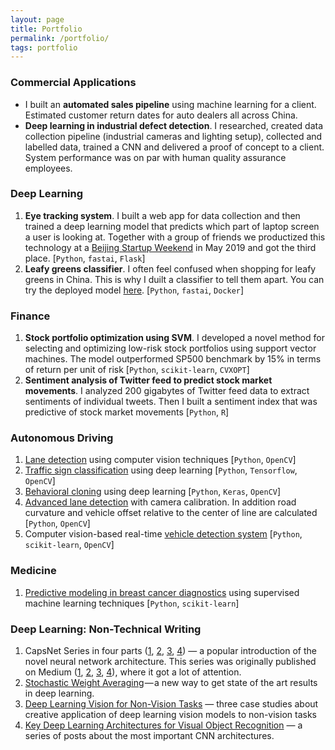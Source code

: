 ```yaml
---
layout: page
title: Portfolio
permalink: /portfolio/
tags: portfolio
---
```


### Commercial Applications

- I built an **automated sales pipeline** using machine learning for a client. Estimated customer return dates for auto dealers all across China.
- **Deep learning in industrial defect detection**. I researched, created data collection pipeline (industrial cameras and lighting setup), collected and labelled data, trained a CNN and delivered a proof of concept to a client. System performance was on par with human quality assurance employees.

### Deep Learning

1. **Eye tracking system**. I built a web app for data collection and then trained a deep learning model that predicts which part of laptop screen a user is looking at. Together with a group of friends we productized this technology at a [Beijing Startup Weekend](https://www.eventbank.cn/event/startup-weekend-beijing-21527/) in May 2019 and got the third place. [`Python`, `fastai`, `Flask`]
2. **Leafy greens classifier**. I often feel confused when shopping for leafy greens in China. This is why I duilt a classifier to tell them apart. You can try the deployed model [here](https://herbs.onrender.com/). [`Python`, `fastai`, `Docker`]

<!--1. [Eye tracking system](/portfolio/eye-tracker/). I built a web app for data collection and then trained a model that predicts which part of laptop screen a user is looking at. [`Python`, `fastai`, `Flask`]
2. Building a [leafy greens classifier](/portfolio/leafy-greens-classifier/). You can try the deployed model [here](https://herbs.onrender.com/). [`Python`, `fastai`, `Docker`]-->

### Finance

1. **Stock portfolio optimization using SVM**. I developed a novel method for selecting and optimizing low-risk stock portfolios using support vector machines. The model outperformed SP500 benchmark by 15% in terms of return per unit of risk [`Python`, `scikit-learn`, `CVXOPT`]
2. **Sentiment analysis of Twitter feed to predict stock market movements**. I analyzed 200 gigabytes of Twitter feed data to extract sentiments of individual tweets. Then I built a sentiment index that was predictive of stock market movements [`Python`, `R`]

### Autonomous Driving

1. [Lane detection](/portfolio/lane-finding/) using computer vision techniques [`Python`, `OpenCV`]
2. [Traffic sign classification](/portfolio/traffic-signs-classification/) using deep learning [`Python`, `Tensorflow`, `OpenCV`]
3. [Behavioral cloning](/portfolio/behavioral-cloning/) using deep learning [`Python`, `Keras`, `OpenCV`]
4. [Advanced lane detection](/portfolio/advanced-lane-finding/) with camera calibration. In addition road curvature and vehicle offset relative to the center of line are calculated [`Python`, `OpenCV`]
5. Computer vision-based real-time [vehicle detection system](/portfolio/vehicle-detection-cv/) [`Python`, `scikit-learn`, `OpenCV`]

### Medicine

1. [Predictive modeling in breast cancer diagnostics](/portfolio/breast-cancer-diagnostics/) using supervised machine learning techniques [`Python`, `scikit-learn`]

### Deep Learning: Non-Technical Writing

1. CapsNet Series in four parts ([1](/capsules-1/), [2](https://pechyonkin.me/capsules-2/), [3](/capsules-3/), [4](/capsules-4/)) — a popular introduction of the novel neural network architecture. This series was originally published on Medium ([1](https://medium.com/ai%C2%B3-theory-practice-business/understanding-hintons-capsule-networks-part-i-intuition-b4b559d1159b), [2](https://medium.com/ai%C2%B3-theory-practice-business/understanding-hintons-capsule-networks-part-ii-how-capsules-work-153b6ade9f66), [3](https://medium.com/ai%C2%B3-theory-practice-business/understanding-hintons-capsule-networks-part-iii-dynamic-routing-between-capsules-349f6d30418), [4](https://medium.com/@pechyonkin/part-iv-capsnet-architecture-6a64422f7dce)), where it got a lot of attention.
2. [Stochastic Weight Averaging](/stochastic-weight-averaging/) — a new way to get state of the art results in deep learning.
3. [Deep Learning Vision for Non-Vision Tasks](/deep-learning-vision-non-vision-tasks/) — three case studies about creative application of deep learning vision models to non-vision tasks
4. [Key Deep Learning Architectures for Visual Object Recognition](/architectures/) — a series of posts about the most important CNN architectures.